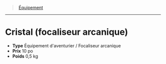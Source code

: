 ﻿---
!EquipmentItem
Type: Équipement d'aventurier / Focaliseur arcanique
Price: 10 po
Weight: 0,5 kg
Id: equipment_hd.md#cristal-focaliseur-arcanique
ParentLink: equipment_hd.md#Équipement
Name: Cristal (focaliseur arcanique)
ParentName: Équipement
NameLevel: 1
Attributes: {}
AttributesDictionary: >+
  {}

---
> [Équipement](hd_equipment.md)

---

# Cristal (focaliseur arcanique)

- **Type** Équipement d'aventurier / Focaliseur arcanique
- **Prix** 10 po
- **Poids** 0,5 kg

